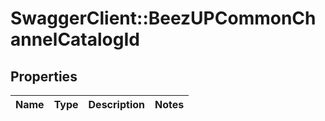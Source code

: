 # SwaggerClient::BeezUPCommonChannelCatalogId

## Properties
Name | Type | Description | Notes
------------ | ------------- | ------------- | -------------


